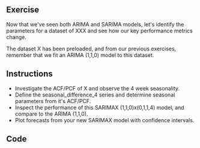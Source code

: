 ## Exercise

Now that we've seen both ARIMA and SARIMA models, let's identify the parameters for a dataset of XXX and see how our key performance metrics change.

The dataset X has been preloaded, and from our previous exercises, remember that we fit an ARIMA (1,1,0) model to this dataset.

## Instructions

  * Investigate the ACF/PCF of X and observe the 4 week seasonality.
  * Define the seasonal_difference_4 series and determine seasonal parameters from it's ACF/PCF.
  * Inspect the performance of this SARIMAX (1,1,0)x(0,1,1,4) model, and compare to the ARIMA (1,1,0).
  * Plot forecasts from your new SARIMAX model with confidence intervals.

## Code

```(python)

```
